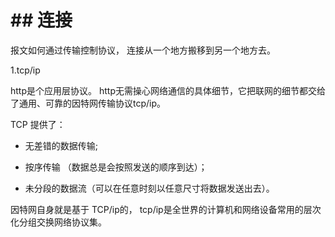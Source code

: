 # \## 连接

报文如何通过传输控制协议， 连接从一个地方搬移到另一个地方去。

1.tcp/ip

http是个应用层协议。 http无需操心网络通信的具体细节，它把联网的细节都交给了通用、可靠的因特网传输协议tcp/ip。

TCP 提供了：

- 无差错的数据传输;
    
- 按序传输 （数据总是会按照发送的顺序到达）；
    
- 未分段的数据流（可以在任意时刻以任意尺寸将数据发送出去）。
    

因特网自身就是基于 TCP/ip的， tcp/ip是全世界的计算机和网络设备常用的层次化分组交换网络协议集。  

